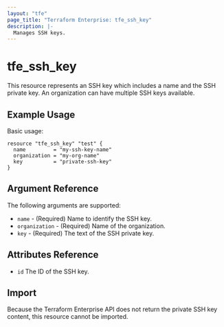 ```yaml
---
layout: "tfe"
page_title: "Terraform Enterprise: tfe_ssh_key"
description: |-
  Manages SSH keys.
---
```


# tfe_ssh_key

This resource represents an SSH key which includes a name and the SSH private
key. An organization can have multiple SSH keys available.

## Example Usage

Basic usage:

```hcl
resource "tfe_ssh_key" "test" {
  name         = "my-ssh-key-name"
  organization = "my-org-name"
  key          = "private-ssh-key"
}
```

## Argument Reference

The following arguments are supported:

* `name` - (Required) Name to identify the SSH key.
* `organization` - (Required) Name of the organization.
* `key` - (Required) The text of the SSH private key.

## Attributes Reference

* `id` The ID of the SSH key.

## Import

Because the Terraform Enterprise API does not return the private SSH key
content, this resource cannot be imported.
